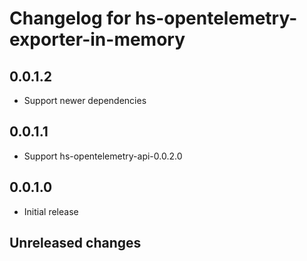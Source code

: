 # Changelog for hs-opentelemetry-exporter-in-memory

## 0.0.1.2 

- Support newer dependencies

## 0.0.1.1

- Support hs-opentelemetry-api-0.0.2.0

## 0.0.1.0

- Initial release
## Unreleased changes
